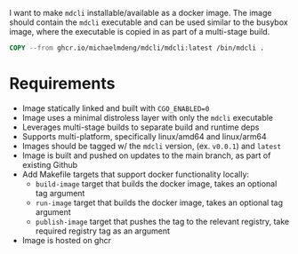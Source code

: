 I want to make `mdcli` installable/available as a docker image. The image should contain
the `mdcli` executable and can be used similar to the busybox image, where the executable
is copied in as part of a multi-stage build.

```dockerfile
COPY --from ghcr.io/michaelmdeng/mdcli/mdcli:latest /bin/mdcli .
```

# Requirements

* Image statically linked and built with `CGO_ENABLED=0`
* Image uses a minimal distroless layer with only the `mdcli` executable
* Leverages multi-stage builds to separate build and runtime deps
* Supports multi-platform, specifically linux/amd64 and linux/arm64
* Images should be tagged w/ the `mdcli` version, (ex. `v0.0.1`) and `latest`
* Image is built and pushed on updates to the main branch, as part of existing Github
* Add Makefile targets that support docker functionality locally:
    * `build-image` target that builds the docker image, takes an optional tag argument
    * `run-image` target that builds the docker image, takes an optional tag argument
    * `publish-image` target that pushes the tag to the relevant registry, take required
      registry tag as an argument
* Image is hosted on ghcr
